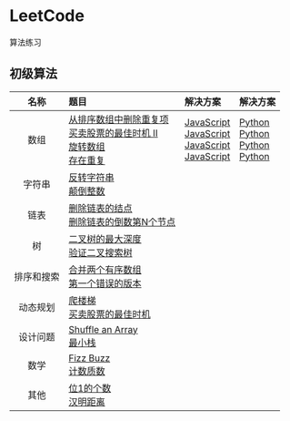 # LeetCode
算法练习
## 初级算法
| 名称 | 题目 | 解决方案 | 解决方案 |
|:-------:|:-------|:-------|:-------|
|数组|[从排序数组中删除重复项](https://leetcode-cn.com/explore/interview/card/top-interview-questions-easy/1/array/21/)<br>[买卖股票的最佳时机 II](https://leetcode-cn.com/explore/interview/card/top-interview-questions-easy/1/array/22/)<br>[旋转数组](https://leetcode-cn.com/explore/interview/card/top-interview-questions-easy/1/array/23/)<br>[存在重复](https://leetcode-cn.com/explore/interview/card/top-interview-questions-easy/1/array/24/)|[JavaScript]()<br>[JavaScript](./Algorithms/JavaScript/removeDuplicates.js)<br>[JavaScript]()<br>[JavaScript]()|[Python]()<br>[Python]()<br>[Python]()<br>[Python]()|
|字符串|[反转字符串]()<br>[颠倒整数]()|
|链表|[删除链表的结点]()<br>[删除链表的倒数第N个节点]()|
|树|[ 二叉树的最大深度]()<br>[验证二叉搜索树]()|
|排序和搜索|[合并两个有序数组]()<br>[第一个错误的版本]()|
|动态规划|[爬楼梯]()<br>[买卖股票的最佳时机]()|
|设计问题|[Shuffle an Array]()<br>[最小栈]()|
|数学|[Fizz Buzz]()<br>[计数质数]()|
|其他|[位1的个数]()<br>[ 汉明距离]()|


